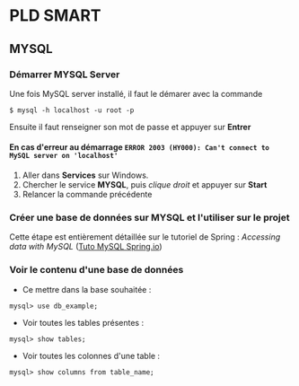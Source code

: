 # PLD SMART

## MYSQL
### Démarrer MYSQL Server
Une fois MySQL server installé, il faut le démarer avec la commande
```jshelllanguage
$ mysql -h localhost -u root -p
```
Ensuite il faut renseigner son mot de passe et appuyer sur **Entrer**

#### En cas d'erreur au démarrage `ERROR 2003 (HY000): Can't connect to MySQL server on 'localhost'`
1. Aller dans **Services** sur Windows. 
2. Chercher le service **MYSQL**, puis *clique droit* et appuyer sur **Start** 
3. Relancer la commande précédente
### Créer une base de données sur MYSQL et l'utiliser sur le projet
Cette étape est entièrement détaillée sur le tutoriel de Spring : *Accessing data with MySQL* ([Tuto MySQL Spring.io](https://spring.io/guides/gs/accessing-data-mysql/))

### Voir le contenu d'une base de données
- Ce mettre dans la base souhaitée : 
```jshelllanguage
mysql> use db_example;
```
- Voir toutes les tables présentes : 
```jshelllanguage
mysql> show tables;
```
- Voir toutes les colonnes d'une table : 
```jshelllanguage
mysql> show columns from table_name;
```



